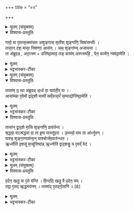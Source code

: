 +++
title = "०२"

+++

<details><summary>मूलम् (संयुक्तम्)</summary>

गावो॒ वा ए॒तत्स॒त्त्रमा॑सताशृ॒ङ्गास्स॒तीश्शृङ्गा॑णि॒ सिषा॑सन्ती॒स्तासा॒न्दश॒ मासा॒ निष॑ण्णा॒ आस॒न्नथ॒ शृङ्गा॑ण्यजायन्त॒ ता अ॑ब्रुव॒न्नरा॒त्स्मोत्ति॑ष्ठा॒माव॒ तङ्काम॑मरुत्स्महि॒ येन॒ कामे॑न॒ न्यष॑दा॒मेति॒
</details>

<details open><summary>विश्वास-प्रस्तुतिः</summary>

गावो॒ वा ए॒तत्स॒त्त्रमा॑सत अशृ॒ङ्गास् स॒तीश् शृङ्गा॑णि॒ सिषा॑सन्तीः ।  
तासा॒न् दश॒ मासा॒ निष॑ण्णा॒ आस॑न् ।
अथ॒ शृङ्गा॑ण्य् अजायन्त ।  
ता अ॑ब्रुव॒न्न् , अरा॒त्स्म + उत्ति॑ष्ठा॒माव॒ तङ् काम॑म्  अरुत्स्महि॒ ,
येन॒ कामे॑न॒ न्यष॑दा॒मेति ।
</details>

<details><summary>मूलम्</summary>

गावो॒ वा ए॒तत्स॒त्त्रमा॑सत अशृ॒ङ्गास् स॒तीश् शृङ्गा॑णि॒ सिषा॑सन्तीः ।  
तासा॒न् दश॒ मासा॒ निष॑ण्णा॒ आस॑न् ।
अथ॒ शृङ्गा॑ण्य् अजायन्त ।  
ता अ॑ब्रुव॒न्न् , अरा॒त्स्म + उत्ति॑ष्ठा॒माव॒ तङ् काम॑म्  अरुत्स्महि॒ ,
येन॒ कामे॑न॒ न्यष॑दा॒मेति ।
</details>

<details><summary>भट्टभास्कर-टीका</summary>

1पुनरपि गवामयनस्यैव विशेषं दर्शयति - गाव इत्यादि ॥ गतम् । सिषासन्तीः सिषासन्त्यः लब्धुमिच्छन्त्यः । सनोतेः 'जनसनखनाम्' इत्यात्वम्, 'सुपां सुलुक्' इति पूर्ववत् सवर्णदीर्घत्वम् । ता अब्रुवन्निति । दशमासव्यपगमे जातशृङ्गाः सर्वा गावोऽब्रुवन्; कथं? - आरात्स्म ऋद्धिं गता वयं, उत्तिष्ठामेदानीमभिमतं काममवारुत्स्महि लब्धवत्यो वयं शृङ्गजन्मात्मकं येन कामेन न्यषदाम आसिष्महे, नास्त्येवान्योस्माकं कामः, तत' उत्तिष्ठाम इति ॥
</details>

<details><summary>मूलम् (संयुक्तम्)</summary>

तासा॑मु॒ त्वा अ॑ब्रुवन्न॒र्धा वा॒ याव॑ती॒र्वासा॑महा ए॒वेमौ द्वा॑द॒शौ मासौ॑ सव्ँवत्स॒रँ स॒म्पाद्योत्ति॑ष्ठा॒मेति॒ तासा॑म् [7]  
द्वा॒द॒शे मा॒सि शृङ्गा॑णि॒ प्राव॑र्तन्त श्र॒द्धया॒ वाश्र॑द्धया वा॒ ता इ॒मा यास्तू॑प॒रा उ॒भय्यो॒ वाव ता आ॑र्ध्नुव॒न्याश्च॒ शृङ्गा॒ण्यस॑न्व॒न्याश्चोर्ज॑म॒वारु॑न्धत॒र्ध्नोति॑ द॒शसु॑ मा॒सू॑त्तिष्ठ॑न्नृ॒ध्नोति॑ द्वाद॒शसु॒ य ए॒वव्ँ वेद॑
</details>

<details open><summary>विश्वास-प्रस्तुतिः</summary>

तासा॑म् उ॒ त्वा अ॑ब्रुवन्न् अ॒र्धा वा॒ याव॑ती॒र् वा ।  
आसा॑महा ए॒वेमौ द्वा॑द॒शौ मासौ॑ सव्ँवत्स॒रँ स॒म्पाद्योत्ति॑ष्ठा॒मेति॑ ।  
</details>

<details><summary>मूलम्</summary>

तासा॑म् उ॒ त्वा अ॑ब्रुवन्न् अ॒र्धा वा॒ याव॑ती॒र् वा ।  
आसा॑महा ए॒वेमौ द्वा॑द॒शौ मासौ॑ सव्ँवत्स॒रँ स॒म्पाद्योत्ति॑ष्ठा॒मेति॑ ।  
</details>

<details><summary>भट्टभास्कर-टीका</summary>

2तासामु त्वा इत्यादि ॥ उ तु वै इति त्रयो निपाताः अवधारणविशेषप्रसिद्धिषु । तासामेव तु मध्ये अर्धा ऋद्धाः शृङ्गकामाः जातशृङ्गाः ताश्चाब्रुवन् । चार्थे वाशब्दः । ऋधेर्निष्ठायां छान्दसो गुणः । यावतीर्वा स्वयं भावानतिरेकिण्यः यावत्यश्च अन्याः शृङ्गकामाः किमेभिरुत्थितैरिति । अत एव जातगृङ्गाः ताश्चाब्रुवम् । कथमब्रुवन् । यद्वा - अर्धा एकादशा यावतीर्वा सर्वा आसामहा इत्यर्थः । आसामहा एव इमौ द्वादशौ मासौ नोत्तिष्ठाम इति इमावप्यासित्वा संपाद्योत्तिष्ठामेति । द्वादशानां पूरणौ द्वादशौ सत्सु हि द्वादशसु द्वादशापि द्वादशाः । अत्रेदं चिन्त्यम् - दशसु मासेषु या जातशृङ्गाः ता द्वादशौ मासो पुनः किमर्थमासतेति । अथ यास्त्वशृङ्गकामाः ता अस्मादेव दशमासानासीनाः पुनरपि द्वादशौ मासौ कस्मादेवासत इति । अयं भावः - जातशृङ्गा अपि शृङ्गश्रद्धया शृङ्गगुणान् कामयन्तेस्म प्रथमाः । उत्तरास्तु अन्यदेव किंचित् श्रेयः कामयन्तेस्म न शृङ्गेषु तासां श्रद्धेति । तदिदमुभयमपि स्वयमेव स्पष्टीकरोति -
</details>

<details open><summary>विश्वास-प्रस्तुतिः</summary>

तासा॑न् द्वा॒द॒शे मा॒सि शृङ्गा॑णि॒ प्राव॑र्तन्त ।  
श्र॒द्धया॒ वाऽश्र॑द्धया वा॒ ता इ॒मा यास्तू॑प॒रा ।
उ॒भय्यो॒ वाव ता आ॑र्ध्नुवन् ।  
याश्च॒ शृङ्गा॒ण्यस॑न्व॒न् याश्चोर्ज॑म॒वारु॑न्धत ।  
ऋ॒र्ध्नोति॑ द॒शसु॑ मा॒सू॑त्तिष्ठ॑न्न् ऋ॒ध्नोति॑ द्वाद॒शसु॒
य ए॒वव्ँ वेद॑ ।
</details>

<details><summary>मूलम्</summary>

तासा॑न् द्वा॒द॒शे मा॒सि शृङ्गा॑णि॒ प्राव॑र्तन्त ।  
श्र॒द्धया॒ वाऽश्र॑द्धया वा॒ ता इ॒मा यास्तू॑प॒रा ।
उ॒भय्यो॒ वाव ता आ॑र्ध्नुवन् ।  
याश्च॒ शृङ्गा॒ण्यस॑न्व॒न् याश्चोर्ज॑म॒वारु॑न्धत ।  
ऋ॒र्ध्नोति॑ द॒शसु॑ मा॒सू॑त्तिष्ठ॑न्न् ऋ॒ध्नोति॑ द्वाद॒शसु॒
य ए॒वव्ँ वेद॑ ।
</details>

<details><summary>भट्टभास्कर-टीका</summary>

तासां द्वादश इत्यादि । अत्र या दशमासानासित्वा जातशृङ्गा उत्थिताः ता विरूपशृङ्गा आसन् । अथ या द्वादशावपि मासावासत तासां द्वादशे मासि समाप्ते संवत्सरे शृङ्गाणि प्रावर्तन्त प्रकृष्टरूपाण्यभवन् । अथ यासां श्रद्धा आसामहा एवेमौ द्वादशाविति तासां या श्रद्धा हेतुभूता शृङ्गविषया तया हेतुभूतयेत्यर्थः । अथ या अशृङ्गकामा द्वादशौ मासावासते ता इमा अभवन् यास्तूपरा उच्यन्ते । अत्र हेतुरश्रद्धयेति । शृङ्गश्रद्धया अभावात् तूपरा अभवन्निति । अत्रापि वाशब्दः समुच्चये श्रद्धया च अश्रद्धया चेत्यर्थः । तासामभवदिति । उपसंहरति - उभय्य इति । द्विप्रकारा अपि ता आर्ध्नुवन् ऋद्धिं गताः याश्च शृङ्गाण्यसन्वन् समभजन्त याश्चोर्जमलभन्तेति । ऋध्नोतीत्यादि । विदुषः फलम् । उभयनिमित्ताऽपि तस्य सिद्धिर्भवतीति । 'पद्दन्' इत्यादिना मासादेशे अन्त्यलोपश्छान्दसः ॥
</details>

<details><summary>मूलम् (संयुक्तम्)</summary>

प॒देन॒ खलु॒ वा ए॒ते य॑न्ति वि॒न्दति॒ खलु॒ वै प॒देन॒ यन्तद्वा ए॒तदृ॒द्धमय॑न॒न्तस्मा॑दे॒तद्गो॒सनि॑ ॥ [8]  
</details>

<details open><summary>विश्वास-प्रस्तुतिः</summary>

प॒देन॒ खलु॒ वा ए॒ते य॑न्ति । वि॒न्दति॒ खलु॒ वै प॒देन॒ यम् ।  
तद्वा ए॒तद् ऋ॒द्धमय॑नम् । तस्मा॑द् ए॒तद्गो॒सनि॑ ॥ [8]  
</details>

<details><summary>मूलम्</summary>

प॒देन॒ खलु॒ वा ए॒ते य॑न्ति । वि॒न्दति॒ खलु॒ वै प॒देन॒ यम् ।  
तद्वा ए॒तद् ऋ॒द्धमय॑नम् । तस्मा॑द् ए॒तद्गो॒सनि॑ ॥ [8]  
</details>

<details><summary>भट्टभास्कर-टीका</summary>

3ननु युक्तं द्वादशसु मासेषु ऋध्नुवन्तीति, संवत्सरस्याविकलमनुष्ठितत्वात् । कथं दशसु मासेषु ऋध्नुयुरित्याह - पदेनेत्यादि ॥ पदेन मार्गेण खल्वेते यन्ति वर्तन्ते । पदेन हि यन् गच्छन् सत्स्वपि स्खलितेषु विन्दति लभतेऽभिमतम् । किंच - तदेतत्खल्वयनं संवत्सरात्मकं ऋद्धं सर्वेणापि प्रकारेण ऋद्धिकृत् एवं दशमास्यप्येतद्विहितं भवति । तस्मादेतद्गोसनि गवामप्यविकल्पेनाभिमतस्य लम्भयितृ 'छन्दसि वनसन' इतीन्प्रत्ययः, कृदुत्तरपदप्रकृतिस्वरत्वम् ॥

इति सप्तमे पञ्चमे द्वितीयोनुवाकः ॥  
</details>
